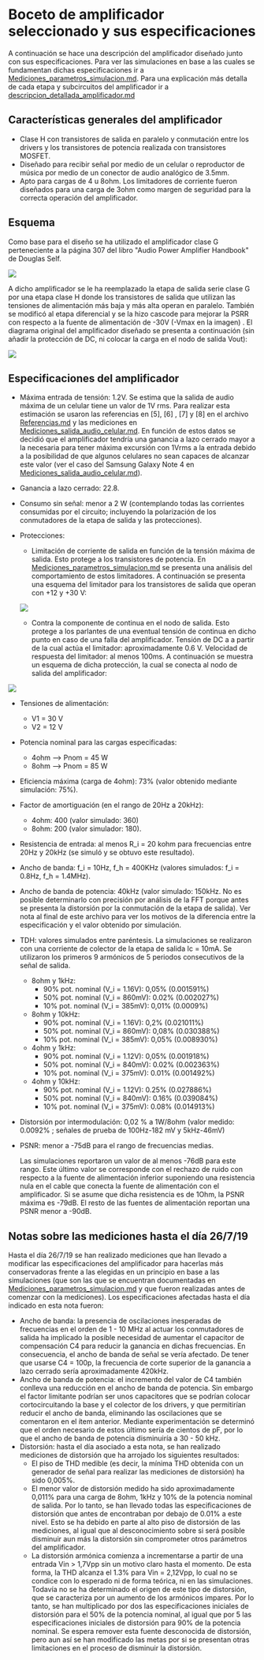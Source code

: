 # Boceto de amplificador seleccionado y sus especificaciones

A continuación se hace una descripción del amplificador diseñado junto con sus especificaciones. Para ver las simulaciones en base a las cuales se fundamentan dichas especificaciones ir a [Mediciones_parametros_simulacion.md](simulaciones_amplificador/Mediciones_parametros_simulacion.md). Para una explicación más detalla de cada etapa y subcircuitos del amplificador ir a [descripcion_detallada_amplificador.md](descripcion_detallada_amplificador.md)

## Características generales del amplificador

 - Clase H con transistores de salida en paralelo y conmutación entre los drivers y los transistores de potencia realizada con transistores MOSFET.
 - Diseñado para recibir señal por medio de un celular o reproductor de música por medio de un conector de audio analógico de 3.5mm.
 - Apto para cargas de 4 u 8ohm. Los limitadores de corriente fueron diseñados para una carga de 3ohm como margen de seguridad para la correcta operación del amplificador.

## Esquema
Como base para el diseño se ha utilizado el amplificador clase G perteneciente a la página 307 del libro "Audio Power Amplifier Handbook" de Douglas Self.

![](imagenes_amplificador/esquema_amplificador_clase_g_douglas_self.png)

A dicho amplificador se le ha reemplazado la etapa de salida serie clase G por una etapa clase H donde los transistores de salida que utilizan las tensiones de alimentación más baja y más alta operan en paralelo. También se modificó al etapa diferencial y se la hizo cascode para mejorar la PSRR con respecto a la fuente de alimentación de -30V  (-Vmax en la imagen) .  El diagrama original del amplificador diseñado se presenta a continuación (sin añadir la protección de DC, ni colocar la carga en el nodo de salida Vout):

![](imagenes_amplificador/esquema_amplificador_sin_protección_DC.png)

## Especificaciones del amplificador
 - Máxima entrada de tensión: 1.2V. Se estima que la salida de audio máxima de un celular tiene un valor de 1V rms. Para realizar esta estimación se usaron las referencias en [5], [6] , [7] y [8] en el archivo [Referencias.md](../DOC/Referencias.md) y las mediciones en [Mediciones_salida_audio_celular.md](Mediciones_salida_audio_celular.md). En función de estos datos se decidió que el amplificador tendría una ganancia a lazo cerrado mayor a la necesaria para tener máxima excursión con 1Vrms a la entrada debido a la posibilidad de que algunos celulares no sean capaces de alcanzar este valor (ver el caso del Samsung Galaxy Note 4 en [Mediciones_salida_audio_celular.md](Mediciones_salida_audio_celular.md)).

 - Ganancia a lazo cerrado: 22.8.

 - Consumo sin señal: menor a 2 W (contemplando todas las corrientes consumidas por el circuito; incluyendo la polarización de los conmutadores de la etapa de salida y las protecciones).

 - Protecciones: 

      - Limitación de corriente de salida en función de la tensión máxima de salida. Esto protege a los transistores de potencia. En [Mediciones_parametros_simulacion.md](simulaciones_amplificador/Mediciones_parametros_simulacion.md) se presenta una análisis del comportamiento de estos limitadores. A continuación se presenta una esquema del limitador para los transistores de salida que operan con +12 y +30 V:
      
      ![](imagenes_amplificador/esquema_proteccion_corriente.png)
      
      - Contra la componente de continua en el nodo de salida. Esto protege a los parlantes de una eventual tensión de continua en dicho punto en caso de una falla del amplificador. Tensión de DC a a partir de la cual actúa el limitador: aproximadamente 0.6 V. Velocidad de respuesta del limitador: al menos 100ms. A continuación se muestra un esquema de dicha protección, la cual se conecta al nodo de salida del amplificador:


![](imagenes_amplificador/esquema_proteccion_DC.png)

 - Tensiones de alimentación:
	- V1 = 30 V
	- V2 = 12 V
	
 - Potencia nominal para las cargas especificadas:
    - 4ohm --> Pnom = 45 W
    - 8ohm --> Pnom = 85 W
    
 - Eficiencia máxima (carga de 4ohm): 73% (valor obtenido mediante simulación: 75%).

 - Factor de amortiguación (en el rango de 20Hz a 20kHz): 
   
     - 4ohm: 400 (valor simulado: 360)
     - 8ohm: 200 (valor simulador: 180).
     
 - Resistencia de entrada: al menos R_i = 20 kohm para frecuencias entre 20Hz y 20kHz (se simuló y se obtuvo este resultado).

 - Ancho de banda: f_i = 10Hz, f_h = 400KHz (valores simulados: f_i = 0.8Hz, f_h = 1.4MHz).

 - Ancho de banda de potencia: 40kHz  (valor simulado: 150kHz. No es posible determinarlo con precisión por análisis de la FFT porque antes se presenta la distorsión por la conmutación de la etapa de salida). Ver nota al final de este archivo para ver los motivos de la diferencia entre la especificación y el valor obtenido por simulación.

 - TDH: valores simulados entre paréntesis. La simulaciones se realizaron con una corriente de colector de la etapa de salida Ic = 10mA. Se utilizaron los primeros 9 armónicos de 5 periodos consecutivos de la señal de salida.
	- 8ohm y 1kHz:
	  - 90% pot. nominal (V_i = 1.16V): 0,05% (0.001591%)
	  - 50% pot. nominal (V_i = 860mV): 0.02% (0.002027%) 
	  - 10% pot. nominal (V_i = 385mV): 0,01% (0.0009%) 
	- 8ohm y 10kHz:
	  - 90% pot. nominal (V_i = 1.16V): 0,2% (0.021011%) 
	  - 50% pot. nominal (V_i = 860mV): 0,08% (0.030388%) 
	  - 10% pot. nominal (V_i = 385mV): 0,05% (0.008930%) 
	- 4ohm y 1kHz:
	  - 90% pot. nominal (V_i = 1.12V): 0,05% (0.001918%) 
	  - 50% pot. nominal (V_i = 840mV): 0.02% (0.002363%) 
	  - 10% pot. nominal (V_i = 375mV): 0.01% (0.001492%) 
	- 4ohm y 10kHz:
	  - 90% pot. nominal (V_i = 1.12V): 0.25% (0.027886%) 
	  - 50% pot. nominal (V_i = 840mV): 0.16%  (0.039084%) 
	  - 10% pot. nominal (V_i = 375mV): 0.08%  (0.014913%)
	
 - Distorsión por intermodulación: 0,02 % a 1W/8ohm (valor medido: 0.0092% ; señales de prueba de 100Hz-182 mV y 5kHz-46mV)

 - PSNR:  menor a -75dB para el rango de frecuencias medias. 

     Las simulaciones reportaron un valor de al menos -76dB para este rango. Este último valor se corresponde con el rechazo de ruido con respecto a la fuente de alimentación inferior suponiendo una resistencia nula en el cable que conecta la fuente de alimentación con el amplificador. Si se asume que dicha resistencia es de 1Ohm, la PSNR máxima es -79dB. El resto de las fuentes de alimentación reportan una PSNR menor a -90dB.

## Notas sobre las mediciones hasta el día 26/7/19

Hasta el día 26/7/19 se han realizado mediciones que han llevado a modificar las especificaciones del amplificador para hacerlas más conservadoras frente a las elegidas en un principio en base a las simulaciones (que son las que se encuentran documentadas en [Mediciones_parametros_simulacion.md](simulaciones_amplificador/Mediciones_parametros_simulacion.md) y que fueron realizadas antes de comenzar con la mediciones). Los especificaciones afectadas hasta el día indicado en esta nota fueron:

- Ancho de banda: la presencia de oscilaciones inesperadas de frecuencias en el orden de 1 - 10 MHz al actuar los conmutadores de salida ha implicado la posible necesidad de aumentar el capacitor de compensación C4 para reducir la ganancia en dichas frecuencias. En consecuencia, el ancho de banda de señal se vería afectado. De tener que usarse C4 = 100p, la frecuencia de corte superior de la ganancia a lazo cerrado sería aproximadamente 420kHz.
- Ancho de banda de potencia: el incremento del valor de C4 también conlleva una reducción en el ancho de banda de potencia. Sin embargo el factor limitante podrían ser unos capacitores que se podrían colocar cortocircuitando la base y el colector de los drivers, y que permitirían reducir el ancho de banda, eliminando las oscilaciones que se comentaron en el ítem anterior. Mediante experimentación se determinó que el orden necesario de estos último sería de cientos de pF, por lo que el ancho de banda de potencia disminuiría a 30 - 50 kHz.
- Distorsión: hasta el día asociado a esta nota, se han realizado mediciones de distorsión que ha arrojado los siguientes resultados:
  - El piso de THD medible (es decir, la mínima THD obtenida con un generador de señal para realizar las mediciones de distorsión) ha sido 0,005%. 
  - El menor valor de distorsión medido ha sido aproximadamente 0,011% para una carga de 8ohm, 1kHz y 10% de la potencia nominal de salida. Por lo tanto, se han llevado todas las especificaciones de distorsión que antes de encontraban por debajo de 0.01% a este nivel. Esto se ha debido en parte al alto piso de distorsión de las mediciones, al igual que al desconocimiento sobre si será posible disminuir aun más la distorsión sin comprometer otros parámetros del amplificador.
  - La distorsión armónica comienza a incrementarse a partir de una entrada Vin > 1,7Vpp sin un motivo claro hasta el momento. De esta forma, la THD alcanza el 1.3% para Vin = 2,12Vpp, lo cual no se condice con lo esperado ni de forma teórica, ni en las simulaciones. Todavía no se ha determinado el origen de este tipo de distorsión, que se caracteriza por un aumento de los armónicos impares. Por lo tanto, se han multiplicado por dos las especificaciones iniciales de distorsión para el  50% de la potencia nominal, al igual que por 5 las especificaciones iniciales de distorsión para 90% de la potencia nominal. Se espera remover esta fuente desconocida de distorsión, pero aun así se han modificado las metas por si se presentan otras limitaciones en el proceso de disminuir la distorsión.

